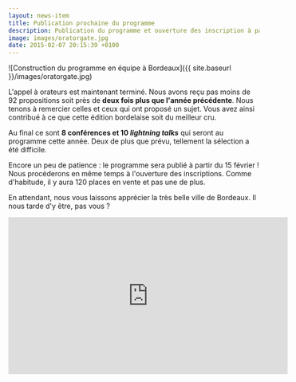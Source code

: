 ```yaml
---
layout: news-item
title: Publication prochaine du programme
description: Publication du programme et ouverture des inscription à partir du 15 février
image: images/oratorgate.jpg
date: 2015-02-07 20:15:39 +0100
---
```


![Construction du programme en équipe à Bordeaux]({{ site.baseurl }}/images/oratorgate.jpg)

L'appel à orateurs est maintenant terminé. Nous avons reçu pas moins de 92 propositions soit près de **deux fois plus que l'année précédente**. Nous tenons à remercier celles et ceux qui ont proposé un sujet. Vous avez ainsi contribué à ce que cette édition bordelaise soit du meilleur cru.

Au final ce sont **8 conférences et 10 *lightning talks*** qui seront au programme cette année. Deux de plus que prévu, tellement la sélection a été difficile.

Encore un peu de patience : le programme sera publié à partir du 15 février ! Nous procéderons en même temps à l'ouverture des inscriptions. Comme d'habitude, il y aura 120 places en vente et pas une de plus.

En attendant, nous vous laissons apprécier la très belle ville de Bordeaux.
Il nous tarde d'y être, pas vous ?

<iframe width="560" height="315" src="https://www.youtube.com/embed/JA1Cw0_4EK4" frameborder="0" allowfullscreen></iframe>
